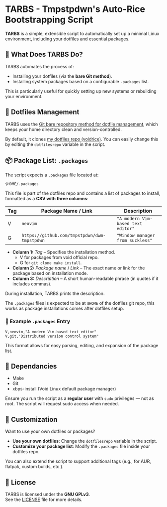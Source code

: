 # TARBS - Tmpstpdwn's Auto-Rice Bootstrapping Script

**TARBS** is a simple, extensible script to automatically set up a minimal Linux environment, including your dotfiles and essential packages.

## 🚀 What Does TARBS Do?

TARBS automates the process of:

- Installing your dotfiles (via the **bare Git method**).
- Installing system packages based on a configurable `.packages` list.

This is particularly useful for quickly setting up new systems or rebuilding your environment.

## 📁 Dotfiles Management

TARBS uses the [Git bare repository method for dotfile management](https://www.atlassian.com/git/tutorials/dotfiles), which keeps your home directory clean and version-controlled.

By default, it clones [my dotfiles repo (voidrice)](https://github.com/tmpstpdwn/.dotfiles). You can easily change this by editing the `dotfilesrepo` variable in the script.

## 📦 Package List: `.packages`

The script expects a `.packages` file located at:

```
$HOME/.packages
```

This file is part of the dotfiles repo and contains a list of packages to install, formatted as a **CSV with three columns**:

| Tag | Package Name / Link | Description |
|-----|---------------|-------------|
| V | `neovim` | `"A modern Vim-based text editor"` |
| G | `https://github.com/tmpstpdwn/dwm-tmpstpdwn` | `"Window manager from suckless"` |

- **Column 1:** _Tag_ – Specifies the installation method.
  - V for packages from void official repo.
  - G for `git clone make install`.
- **Column 2:** _Package name_ / _Link_ – The exact name or link for the package based on installation mode.
- **Column 3:** _Description_ – A short human-readable phrase (in quotes if it includes commas).

During installation, TARBS prints the description.

The `.packages` files is expected to be at `$HOME` of the dotfiles git repo, this works
as package installations comes after dotfiles setup.

### 📍 Example `.packages` Entry

```csv
V,neovim,"A modern Vim-based text editor"
V,git,"Distributed version control system"
```

This format allows for easy parsing, editing, and expansion of the package list.

## 🧪 Dependancies

- Make
- Git
- xbps-install (Void Linux default package manager)

Ensure you run the script as a **regular user** with `sudo` privileges — not as root. The script will request sudo access when needed.

## 🔧 Customization

Want to use your own dotfiles or packages?

- **Use your own dotfiles**: Change the `dotfilesrepo` variable in the script.
- **Customize your package list**: Modify the `.packages` file inside your dotfiles repo.

You can also extend the script to support additional tags (e.g., for AUR, flatpak, custom builds, etc.).

## 📝 License

TARBS is licensed under the **GNU GPLv3**.  
See the [LICENSE](LICENSE) file for more details.
